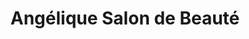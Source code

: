 ---
title: "Angélique Salon de Beauté"
url: /champigny-sur-marne/angelique-salon-de-beaute/
shop: beauté
---